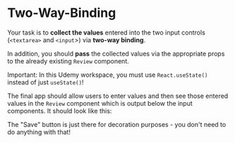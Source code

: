 # Two-Way-Binding

Your task is to **collect the values** entered into the two input controls (`<textarea>` and `<input`>) via **two-way binding**.

In addition, you should **pass** the collected values via the appropriate props to the already existing `Review` component.

Important: In this Udemy workspace, you must use `React.useState()` instead of just `useState()`!

The final app should allow users to enter values and then see those entered values in the `Review` component which is output below the input components. It should look like this:

The "Save" button is just there for decoration purposes - you don't need to do anything with that!
